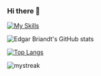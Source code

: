 ### Hi there 👋



[![My Skills](https://skillicons.dev/icons?i=java,spring,js,react,ts,html,css,sass,aws,postgres,nodejs)](https://skillicons.dev) 

![Edgar Briandt's GitHub stats](https://github-readme-stats.vercel.app/api?username=merxibeaucoup&show_icons=true&theme=radical)

[![Top Langs](https://github-readme-stats.vercel.app/api/top-langs/?username=merxibeaucoup&langs_count=8&theme=radical&size_weight=0.5&count_weight=0.5)](https://github.com/merxibeaucoup/github-readme-stats)

<img src="https://github-readme-streak-stats.herokuapp.com/?user=merxibeaucoup&theme=tokyonight" alt="mystreak"/>


